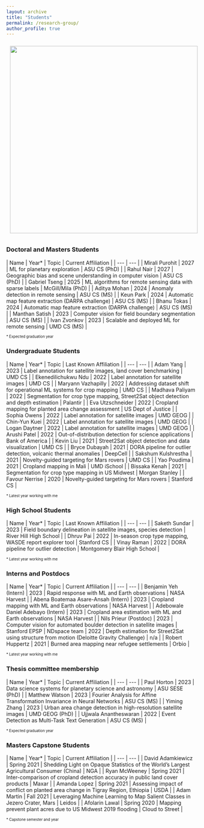 ```yaml
---
layout: archive
title: "Students"
permalink: /research-group/
author_profile: true
---
```


<img style="float: center; padding: 10px 10px 10px 10px;" src="http://hannah-rae.github.io/images/kerner-group-collage.jpg" width=500>

### Doctoral and Masters Students

| Name | Year\* | Topic | Current Affiliation |
| --- | --- |
| Mirali Purohit | 2027 | ML for planetary exploration | ASU CS (PhD) |
| Rahul Nair | 2027 | Geographic bias and scene understanding in computer vision | ASU CS (PhD) |
| Gabriel Tseng | 2025 | ML algorithms for remote sensing data with sparse labels | McGill/Mila (PhD) |
| Aditya Mohan | 2024 | Anomaly detection in remote sensing | ASU CS (MS) |
| Keun Park | 2024 | Automatic map feature extraction (DARPA challenge) | ASU CS (MS) |
| Bhanu Tokas | 2024 | Automatic map feature extraction (DARPA challenge) | ASU CS (MS) |
| Manthan Satish | 2023 | Computer vision for field boundary segmentation | ASU CS (MS) |
| Ivan Zvonkov | 2023 | Scalable and deployed ML for remote sensing | UMD CS (MS) |

<sub><sup>\* Expected graduation year</sup></sub>

### Undergraduate Students

| Name | Year\* | Topic | Last Known Affiliation |
| --- | --- |
| Adam Yang | 2023 | Label annotation for satellite images, land cover benchmarking | UMD CS |
| Ekenedilichukwu Ndu | 2022 | Label annotation for satellite images | UMD CS |
| Maryann Vazhapilly | 2022 | Addressing dataset shift for operational ML systems for crop mapping | UMD CS |
| Madhava Paliyam | 2022 | Segmentation for crop type mapping, Street2Sat object detection and depth estimation | Palantir |
| Eva Utzschneider | 2022 | Cropland mapping for planted area change assessment | US Dept of Justice |
| Sophia Owens | 2022 | Label annotation for satellite images | UMD GEOG |
| Chin-Yun Kuei | 2022 | Label annotation for satellite images | UMD GEOG |
| Logan Daytner | 2022 | Label annotation for satellite images | UMD GEOG |
| Arushi Patel | 2022 | Out-of-distribution detection for science applications | Bank of America |
| Kevin Liu | 2021 | Street2Sat object detection and data visualization | UMD CS |
| Bryce Dubayah | 2021 | DORA pipeline for outlier detection, volcanic thermal anomalies | DeepCell |
| Sakshum Kulshrestha | 2021 | Novelty-guided targeting for Mars rovers | UMD CS |
| Yao Poudima | 2021 | Cropland mapping in Mali | UMD iSchool |
| Bissaka Kenah | 2021 | Segmentation for crop type mapping in US Midwest | Morgan Stanley |
| Favour Nerrise | 2020 | Novelty-guided targeting for Mars rovers | Stanford CS |

<sub><sup>\* Latest year working with me</sup></sub>

### High School Students

| Name | Year\* | Topic | Last Known Affiliation |
| --- | --- |
| Saketh Sundar | 2023 | Field boundary delineation in satellite images, species detection | River Hill High School |
| Dhruv Pai | 2022 | In-season crop type mapping, WASDE report explorer tool | Stanford CS |
| Vinay Raman | 2022 | DORA pipeline for outlier detection | Montgomery Blair High School |

<sub><sup>\* Latest year working with me</sup></sub>

### Interns and Postdocs

| Name | Year\* | Topic | Current Affiliation |
| --- | --- |
| Benjamin Yeh (Intern) | 2023 | Rapid response with ML and Earth observations | NASA Harvest |
| Abena Boatemaa Asare-Ansah (Intern) | 2023 | Cropland mapping with ML and Earth observations | NASA Harvest |
| Adebowale Daniel Adebayo (Intern) | 2023 | Cropland area estimation with ML and Earth observations | NASA Harvest |
| Nils Prieur (Postdoc) | 2023 | Computer vision for automated boulder detection in satellite images | Stanford EPSP
| NDspace team | 2022 | Depth estimation for Street2Sat using structure from motion (Deloitte Gravity Challenge) | n/a |
| Robert Huppertz | 2021 | Burned area mapping near refugee settlements | Orbio |

<sub><sup>\* Latest year working with me</sup></sub>

### Thesis committee membership

| Name | Year\* | Topic | Current Affiliation |
| --- | --- |
| Paul Horton | 2023 | Data science systems for planetary science and astronomy | ASU SESE (PhD) |
| Matthew Watson | 2023 | Fourier Analysis for Affine Transformation Invariance in Neural Networks | ASU CS (MS) |
| Yiming Zhang | 2023 | Urban area change detection in high-resolution satellite images | UMD GEOG (PhD) |
| Ujjwala Anantheswaran | 2022 | Event Detection as Multi-Task Text Generation | ASU CS (MS) |

<sub><sup>\* Expected graduation year</sup></sub>

### Masters Capstone Students

| Name | Year\* | Topic | Current Affiliation |
| --- | --- |
| David Adamkiewicz | Spring 2021 | Shedding Light on Opaque Statistics of the World’s Largest Agricultural Consumer (China) | NGA |
| Ryan McWeeney | Spring 2021 | Inter-comparison of cropland detection accuracy in public land cover products | Maxar |
| Amanda Lopez | Spring 2021 | Assessing impact of conflict on planted area change in Tigray Region, Ethiopia | USDA |
| Adam Martin | Fall 2021 | Leveraging Machine Learning to Map Salient Classes in Jezero Crater, Mars | Leidos |
| Afolarin Lawal | Spring 2020 | Mapping prevent plant acres due to US Midwest 2019 flooding | Cloud to Street |

<sub><sup>\* Capstone semester and year</sup></sub>